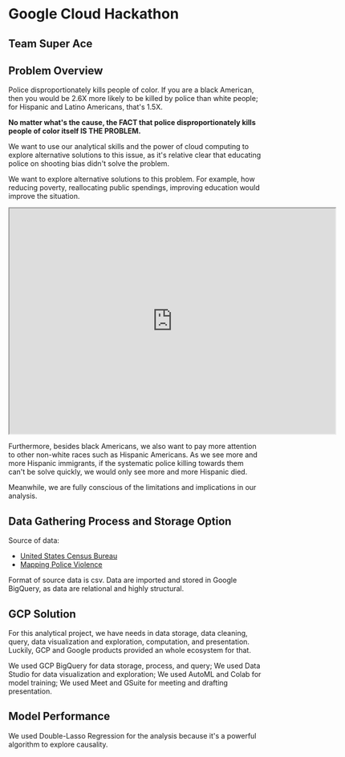 # Google Cloud Hackathon
## Team Super Ace
## Problem Overview
Police disproportionately kills people of color. If you are a black American, then you would be 2.6X more likely to be killed by police than white people; for Hispanic and Latino Americans, that's 1.5X.

**No matter what's the cause, the FACT that police disproportionately kills people of color itself IS THE PROBLEM.**

We want to use our analytical skills and the power of cloud computing to explore alternative solutions to this issue, as it's relative clear that educating police on shooting bias didn't solve the problem.

We want to explore alternative solutions to this problem. For example, how reducing poverty, reallocating public spendings, improving education would improve the situation.

<iframe src="https://public.tableau.com/profile/andrew.jing7885#!/vizhome/PoliceKilling/Dashboard1?:embed=yes&:display_count=yes" width = '650' height = '450'></iframe>



Furthermore, besides black Americans, we also want to pay more attention to other non-white races such as Hispanic Americans. As we see more and more Hispanic immigrants, if the systematic police killing towards them can't be solve quickly, we would only see more and more Hispanic died.

Meanwhile, we are fully conscious of the limitations and implications in our analysis.

## Data Gathering Process and Storage Option
Source of data:
- [United States Census Bureau](https://www.census.gov/ "United States Census Bureau")
- [Mapping Police Violence](https://mappingpoliceviolence.org/ "Mapping Police Violence")

Format of source data is csv. Data are imported and stored in Google BigQuery, as data are relational and highly structural.

## GCP Solution
For this analytical project, we have needs in data storage, data cleaning, query, data visualization and exploration, computation, and presentation. Luckily, GCP and Google products provided an whole ecosystem for that.

We used GCP BigQuery for data storage, process, and query;
We used Data Studio for data visualization and exploration;
We used AutoML and Colab for model training;
We used Meet and GSuite for meeting and drafting presentation.

## Model Performance
We used Double-Lasso Regression for the analysis because it's a powerful algorithm to explore causality.

